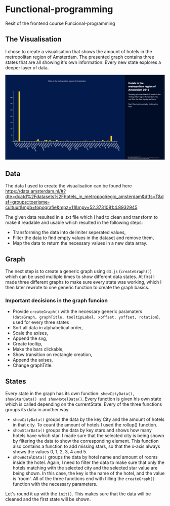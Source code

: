 # Functional-programming
Resit of the frontend course Funcional-programming

## The Visualisation
I chose to create a visualisation that shows the amount of hotels in the metropolitan region of Amsterdam. The presented graph contains three states that are all showing it's own information. Every new state explores a deeper layer of data.


<img src="img/state1.png">


## Data 
The data I used to create the visualisation can be found here https://data.amsterdam.nl/#?dte=dcatd%2Fdatasets%2Fhotels_in_metropoolregio_amsterdam&dtfs=T&dsf=groups::toerisme-cultuur&mpb=topografie&mpz=11&mpv=52.3731081:4.8932945. 

The given data resulted in a .txt file which I had to clean and transform to make it readable and usable which resulted in the following steps: 
- Transforming the data into delimiter seperated values,
- Filter the data to find empty values in the dataset and remove them,
- Map the data to return the necessary values in a new data array.

## Graph
The next step is to create a generic graph using `d3.js` (`createGraph()`) which can be used multiple times to show different data states. At first I made three different graphs to make sure every state was working, which I then later rewrote to one generic function to create the graph basics. 

### Important decisions in the graph funcion
- Provide `createGraph()` with the necessary generic paramaters (`dataGraph, graphTitle, tooltipLabel, xoffset, yoffset, rotation`), used for every three states
- Sort all data in alphabetical order,
- Scale the axises,
- Append the svg,
- Create tooltip,
- Make the bars clickable,
- Show transition on rectangle creation,
- Append the axises,
- Change graphTitle.

## States
Every state in the graph has its own function: `showCityData(), showStarData() and showHotelData()`. Every function is given his own state which is called depending on the currentState. 
Every of the three functions groups its data in another way. 
- `showCityData()` groups the data by the key City and the amount of hotels in that city. To count the amount of hotels I used the rollup() function.
- `showStarData()` groups the data by key stars and shows how many hotels have which star. I made sure that the selected city is being shown by filtering the data to show the corresponding element. This function also contains a function to add missing stars, so that the x-axis always shows the values 0, 1, 2, 3, 4 and 5. 
- `showHotelData()` groups the data by hotel name and amount of rooms inside the hotel. Again, I need to filter the data to make sure that only the hotels matching with the selected city and the selected star value are being shown. In this case, the key is the name of the hotel, and the value is 'room'. 
All of the three functions end with filling the `createGraph()` function with the necessary parameters. 

Let's round it up with the `init()`. This makes sure that the data will be cleaned and the first state will be shown. 